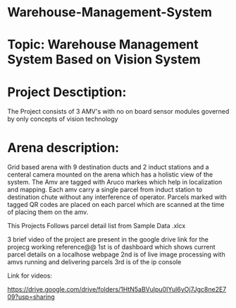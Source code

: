 # Warehouse-Management-System

# Topic: Warehouse Management System Based on Vision System
# Project Desctiption:
The Project consists of 3 AMV's with no on board sensor modules governed by only concepts of vision technology

# Arena description:
Grid based arena with 9 destination ducts and 2 induct stations and a centeral camera mounted on the arena which has a holistic view of the system.
The Amv are tagged with Aruco markes which help in localization and mapping.
Each amv carry a single parcel from induct station to destination chute without any interference of operator.
Parcels marked with tagged QR codes are placed on each parcel which are scanned at the time of placing them on the amv.

This Projects Follows parcel detail list from Sample Data .xlcx


3 brief video of the project are present in the google drive link for the projecg working reference@@
1st is of dashboard which shows current parcel details on a localhose webpage
2nd is of live image processing with amvs running and delivering parcels 
3rd is of the ip console 

Link for videos:

https://drive.google.com/drive/folders/1HtN5aBVulpu0IYul6yOj7Jgc8ne2E709?usp=sharing
